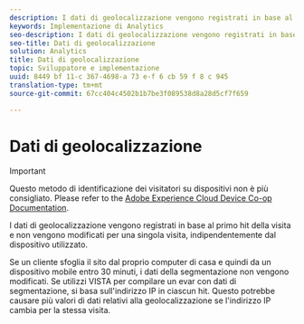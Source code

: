 ```yaml
---
description: I dati di geolocalizzazione vengono registrati in base al primo hit della visita e non vengono modificati per una singola visita, indipendentemente dal dispositivo utilizzato.
keywords: Implementazione di Analytics
seo-description: I dati di geolocalizzazione vengono registrati in base al primo hit della visita e non vengono modificati per una singola visita, indipendentemente dal dispositivo utilizzato.
seo-title: Dati di geolocalizzazione
solution: Analytics
title: Dati di geolocalizzazione
topic: Sviluppatore e implementazione
uuid: 8449 bf 11-c 367-4698-a 73 e-f 6 cb 59 f 8 c 945
translation-type: tm+mt
source-git-commit: 67cc404c4502b1b7be3f089538d8a28d5cf7f659

---
```



# Dati di geolocalizzazione

>[!IMPORTANT]
>
>Questo metodo di identificazione dei visitatori su dispositivi non è più consigliato. Please refer to the [Adobe Experience Cloud Device Co-op Documentation](https://marketing.adobe.com/resources/help/en_US/mcdc/).

I dati di geolocalizzazione vengono registrati in base al primo hit della visita e non vengono modificati per una singola visita, indipendentemente dal dispositivo utilizzato.

Se un cliente sfoglia il sito dal proprio computer di casa e quindi da un dispositivo mobile entro 30 minuti, i dati della segmentazione non vengono modificati. Se utilizzi VISTA per compilare un evar con dati di segmentazione, si basa sull'indirizzo IP in ciascun hit. Questo potrebbe causare più valori di dati relativi alla geolocalizzazione se l'indirizzo IP cambia per la stessa visita.
